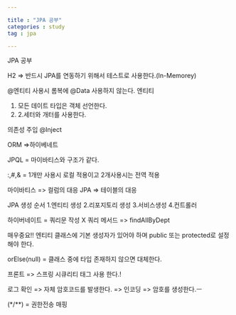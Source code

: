 ```yaml
---

title : "JPA 공부"
categories : study
tag : jpa

---
```

JPA 공부

H2 => 반드시 JPA를 연동하기 위해서 테스트로 사용한다.(In-Memorey)

@엔티티 사용시 롬복에 @Data 사용하지 않는다.
엔티티
1. 모든 데이트 타입은 객체 선언한다.
2. 2.세터와 개터를 사용한다.


의존성 주입
@Inject

ORM =>하이베네트

JPQL = 마이바티스와 구조가 같다.

:,#,& = 1개만 사용시 로컬 적용이고 2개사용시는 전역 적용

마이바티스 => 컬럼의 대응
JPA => 테이블의 대응

JPA 생성 순서
1.엔티티 생성
2.리포지토리 생성
3.서비스생성
4.컨트롤러

하이버네이트 = 쿼리문 작성 X
쿼리 메서드 => findAllByDept


매우중요!!
엔티티 클래스에 기본 생성자가 있어야 하며 public 또는 protected로 설정해야 한다.



orElse(null) = 클래스 중에 타입 존재하지 않으면 대체한다.

프론트 => 스프링 시큐리티 태그 사용 한다.!


로그 확인
=> 자체 암호코드를 발생한다.
=> 인코딩 => 암호를 생성한다.ㅡ

(*/**) = 권한전송 매핑